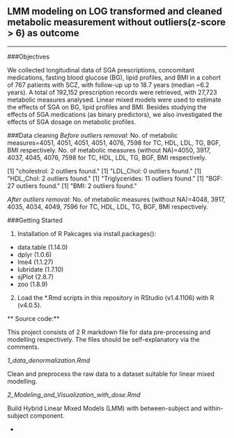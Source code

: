 ## LMM modeling on LOG transformed and cleaned metabolic measurement without outliers(z-score > 6) as outcome
---

###Objectives

We collected longitudinal data of SGA prescriptions, concomitant medications, fasting blood glucose (BG), lipid profiles, and BMI in a cohort of 767 patients with SCZ, with follow-up up to 18.7 years (median ~6.2 years). A total of 192,152 prescription records were retrieved, with 27,723 metabolic measures analysed. Linear mixed models were used to estimate the effects of SGA on BG, lipid profiles and BMI. Besides studying the effects of SGA medications (as binary predictors), we also investigated the effects of SGA dosage on metabolic profiles.


###Data cleaning
*Before outliers removal:*
No. of metabolic measures=4051, 4051, 4051, 4051, 4076, 7598 for TC, HDL, LDL, TG, BGF, BMI respectively.
No. of metabolic measures (without NA)=4050, 3917, 4037, 4045, 4076, 7598 for TC, HDL, LDL, TG, BGF, BMI respectively.


[1] "cholestrol: 2 outliers found."
[1] "LDL_Chol: 0 outliers found."
[1] "HDL_Chol: 2 outliers found."
[1] "Triglycerides: 11 outliers found."
[1] "BGF: 27 outliers found."
[1] "BMI: 2 outliers found."

*After outliers removal:*
No. of metabolic measures (without NA)=4048, 3917, 4035, 4034, 4049, 7596 for TC, HDL, LDL, TG, BGF, BMI respectively.

###Getting Started
1. Installation of R Pakcages via install.packages():
- data.table (1.14.0)
- dplyr (1.0.6)
- lme4 (1.1.27)
- lubridate (1.7.10)
- sjPlot (2.8.7)
- zoo (1.8.9)

2. Load the *.Rmd scripts in this repository in RStudio (v1.4.1106) with R (v4.0.5).


** Source code:**

This project consists of 2 R markdown file for data pre-processing and modelling respectively. The files should be self-explanatory via the comments.

*1_data_denormalization.Rmd*

  Clean and preprocess the raw data to a dataset suitable for linear mixed modelling.

*2_Modeling_and_Visualization_with_dose.Rmd*

  Build Hybrid Linear Mixed Models (LMM) with between-subject and within-subject component.


- 
